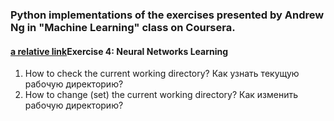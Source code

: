 ### Python implementations of the exercises presented by Andrew Ng in "Machine Learning" class on Coursera.

#### [a relative link](https://github.com/TimofeyPro/ML-course-in-Python)Exercise 4: Neural Networks Learning  

1. How to check the current working directory? Как узнать текущую рабочую директорию?  
2. How to change (set) the current working directory? Как изменить рабочую директорию?



